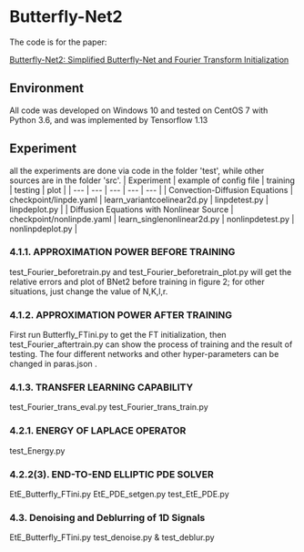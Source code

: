 # Butterfly-Net2
The code is for the paper:

[Butterfly-Net2: Simplified Butterfly-Net and Fourier Transform Initialization](https://arxiv.org/abs/1912.04154)<br />

## Environment
All code was developed on Windows 10 and tested on CentOS 7 with Python 3.6, and was implemented by Tensorflow 1.13

## Experiment

all the experiments are done via code in the folder 'test', while other sources are in the folder 'src'.
| Experiment                                     | example of config file    | training                    | testing          | plot             |
| ---                                       | ---                       | ---                         | ---              | ---              |
| Convection-Diffusion Equations            | checkpoint/linpde.yaml    | learn_variantcoelinear2d.py | linpdetest.py    | linpdeplot.py    |
| Diffusion Equations with Nonlinear Source | checkpoint/nonlinpde.yaml | learn_singlenonlinear2d.py  | nonlinpdetest.py | nonlinpdeplot.py |

### 4.1.1. APPROXIMATION POWER BEFORE TRAINING

test_Fourier_beforetrain.py and test_Fourier_beforetrain_plot.py will get the relative errors and plot of BNet2 before training in figure 2; for other situations, just change the value of N,K,l,r.

### 4.1.2. APPROXIMATION POWER AFTER TRAINING

First run Butterfly_FTini.py to get the FT initialization, then test_Fourier_aftertrain.py can show the process of training and the result of testing. The four different networks and other hyper-parameters can be changed in paras.json .

### 4.1.3. TRANSFER LEARNING CAPABILITY
test_Fourier_trans_eval.py  test_Fourier_trans_train.py

### 4.2.1. ENERGY OF LAPLACE OPERATOR           
test_Energy.py    

### 4.2.2(3). END-TO-END ELLIPTIC PDE SOLVER     
EtE_Butterfly_FTini.py    EtE_PDE_setgen.py   test_EtE_PDE.py    

### 4.3. Denoising and Deblurring of 1D Signals  
EtE_Butterfly_FTini.py    test_denoise.py & test_deblur.py    

